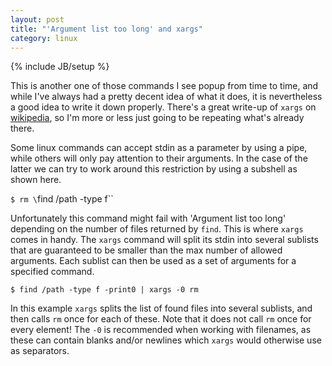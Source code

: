 ```yaml
---
layout: post
title: "'Argument list too long' and xargs"
category: linux
---
```

{% include JB/setup %}

This is another one of those commands I see popup from time to time, and while I've always had a pretty decent idea of what it does, it is nevertheless a good idea to write it down properly. There's a great write-up of `xargs` on [wikipedia](http://en.wikipedia.org/wiki/Xargs), so I'm more or less just going to be repeating what's already there.

Some linux commands can accept stdin as a parameter by using a pipe, while others will only pay attention to their arguments. In the case of the latter we can try to work around this restriction by using a subshell as shown here.

`$ rm \`find /path -type f\``

Unfortunately this command might fail with 'Argument list too long' depending on the number of files returned by `find`. This is where `xargs` comes in handy. The `xargs` command will split its stdin into several sublists that are guaranteed to be smaller than the max number of allowed arguments. Each sublist can then be used as a set of arguments for a specified command.

`$ find /path -type f -print0 | xargs -0 rm`

In this example `xargs` splits the list of found files into several sublists, and then calls `rm` once for each of these. Note that it does not call `rm` once for every element! The `-0` is recommended when working with filenames, as these can contain blanks and/or newlines which `xargs` would otherwise use as separators.

